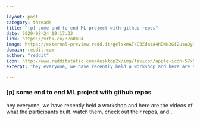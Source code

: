 ```yaml
---

layout: post
category: threads
title: "[p] some end to end ML project with github repos"
date: 2020-08-24 19:17:33
link: https://vrhk.co/32o0hD4
image: https://external-preview.redd.it/gelsxmATsE3ZdatA4NBWN3Gi2usaOy94IdypHUvQE_g.jpg?width=480&height=251.308900524&auto=webp&crop=480:251.308900524,smart&s=746448f70d631ece58ce5e956bebc2ce96b24eb7
domain: reddit.com
author: "reddit"
icon: http://www.redditstatic.com/desktop2x/img/favicon/apple-icon-57x57.png
excerpt: "hey everyone, we have recently held a workshop and here are the videos of what the participants built. watch them, check out their repos, and..."

---
```


### [p] some end to end ML project with github repos

hey everyone, we have recently held a workshop and here are the videos of what the participants built. watch them, check out their repos, and...
